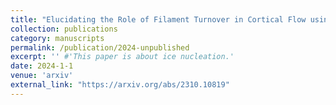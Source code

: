 ```yaml
---
title: "Elucidating the Role of Filament Turnover in Cortical Flow using Simulations and Representation Learning"
collection: publications
category: manuscripts
permalink: /publication/2024-unpublished 
excerpt: '' #'This paper is about ice nucleation.'
date: 2024-1-1
venue: 'arxiv'
external_link: "https://arxiv.org/abs/2310.10819"
---
```


